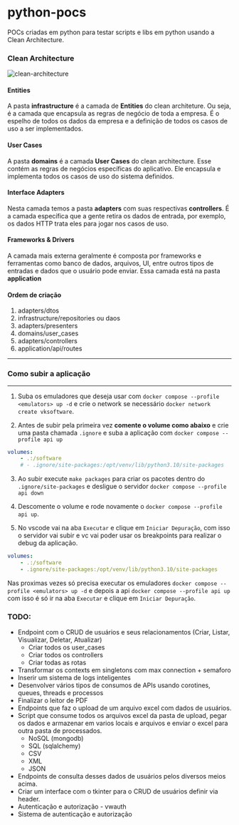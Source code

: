# python-pocs

POCs criadas em python para testar scripts e libs em python usando a Clean Architecture.

### Clean Architecture

![clean-architecture](https://github.com/VictorDeon/python-notebook/assets/14116020/cd51c91a-a0cb-405a-b90c-5b47b54ba5b5)

#### Entities

A pasta **infrastructure** é a camada de **Entities** do clean architeture.
Ou seja, é a camada que encapsula as regras de negócio de toda a empresa. É o espelho de todos os dados da empresa
e a definição de todos os casos de uso a ser implementados.

#### User Cases

A pasta **domains** é a camada **User Cases** do clean architecture. Esse contém as regras
de negócios específicas do aplicativo. Ele encapsula e implementa todos os casos de uso do sistema definidos.

#### Interface Adapters

Nesta camada temos a pasta **adapters** com suas respectivas **controllers**. É a camada específica que a gente retira os dados de entrada, por exemplo, os dados HTTP trata eles para jogar nos casos de uso.

#### Frameworks & Drivers

A camada mais externa geralmente é composta por frameworks e ferramentas como banco de dados, arquivos, UI, entre outros tipos de entradas e dados que o usuário pode enviar. Essa camada está na pasta **application**

#### Ordem de criação

1. adapters/dtos
2. infrastructure/repositories ou daos
3. adapters/presenters
4. domains/user_cases
5. adapters/controllers
6. application/api/routes

***
### Como subir a aplicação
***

1. Suba os emuladores que deseja usar com `docker compose --profile <emulators> up -d` e crie o network se necessário `docker network create vksoftware`.

2. Antes de subir pela primeira vez **comente o volume como abaixo** e crie uma pasta chamada `.ignore` e suba a aplicação com `docker compose --profile api up`

```yml
volumes:
    - .:/software
    # - .ignore/site-packages:/opt/venv/lib/python3.10/site-packages
```

3. Ao subir execute `make packages` para criar os pacotes dentro do `.ignore/site-packages` e desligue o servidor `docker compose --profile api down`

4. Descomente o volume e rode novamente o `docker compose --profile api up`.

5. No vscode vai na aba `Executar` e clique em `Iniciar Depuração`, com isso o servidor vai subir e vc vai poder usar os
breakpoints para realizar o debug da aplicação.

```yml
volumes:
    - .:/software
    - .ignore/site-packages:/opt/venv/lib/python3.10/site-packages
```

Nas proximas vezes só precisa executar os emuladores `docker compose --profile <emulators> up -d` e depois a api `docker compose --profile api up` com isso é só ir na aba `Executar` e clique em `Iniciar Depuração`.

### TODO:

* Endpoint com o CRUD de usuários e seus relacionamentos (Criar, Listar, Visualizar, Deletar, Atualizar)
    - Criar todos os user_cases
    - Criar todos os controllers
    - Criar todas as rotas
* Transformar os contexts em singletons com max connection + semaforo
* Inserir um sistema de logs inteligentes
* Desenvolver vários tipos de consumos de APIs usando corotines, queues, threads e processos
* Finalizar o leitor de PDF
* Endpoints que faz o upload de um arquivo excel com dados de usuários.
* Script que consume todos os arquivos excel da pasta de upload, pegar os dados e armazenar em varios locais
e arquivos e enviar o excel para outra pasta de processados.
    - NoSQL (mongodb)
    - SQL (sqlalchemy)
    - CSV
    - XML
    - JSON
* Endpoints de consulta desses dados de usuários pelos diversos meios acima.
* Criar um interface com o tkinter para o CRUD de usuários definir via header.
* Autenticação e autorização - vwauth
* Sistema de autenticação e autorização
